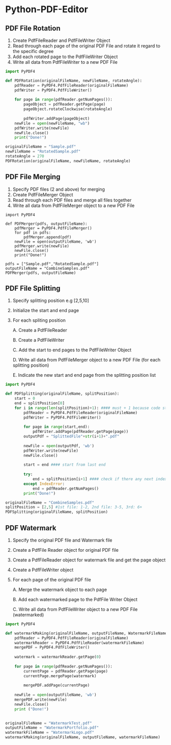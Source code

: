 # Python-PDF-Editor

## PDF File Rotation

1. Create PdfFileReader and PdfFileWriter Object
2. Read through each page of the original PDF File and rotate it regard to the specific degree
3. Add each rotated page to the PdfFileWriter Object
4. Write all data from PdfFileWriter to a new PDF File

```python
import PyPDF4

def PDFRotation(originalFileName, newFileName, rotateAngle):
    pdfReader = PyPDF4.PdfFileReader(originalFileName)
    pdfWriter = PyPDF4.PdfFileWriter()
    
    for page in range(pdfReader.getNumPages()):
        pageObject = pdfReader.getPage(page)
        pageObject.rotateClockwise(rotateAngle)
        
        pdfWriter.addPage(pageObject)
    newFile = open(newFileName, "wb")
    pdfWriter.write(newFile)
    newFile.close()
    print("Done!")

originalFileName = "Sample.pdf"
newFileName = "RotatedSample.pdf"
rotateAngle = 270
PDFRotation(originalFileName, newFileName, rotateAngle)
```

## PDF File Merging

1. Specify PDF files (2 and above) for merging
2. Create PdfFileMerger Object
3. Read through each PDF files and merge all files together
4. Write all data from PdfFileMerger object to a new PDF File

```pyhton
import PyPDF4

def PDFMerger(pdfs, outputFileName):
    pdfMerger = PyPDF4.PdfFileMerger()
    for pdf in pdfs:
        pdfMerger.append(pdf)
    newFile = open(outputFileName, 'wb')
    pdfMerger.write(newFile)
    newFile.close()
    print("Done!")
    
pdfs = ["Sample.pdf","RotatedSample.pdf"]
outputFileName = "CombineSamples.pdf"
PDFMerger(pdfs, outputFileName)
```

## PDF File Splitting

1. Specify splitting position e.g [2,5,10]
2. Initialize the start and end page
3. For each spliting position

    A. Create a PdfFileReader
    
    B. Create a PdfFileWriter
    
    C. Add the start to end pages to the PdfFileWriter Object
    
    D. Write all data from PdfFileMerger object to a new PDF File (for each splitting position)
    
    E. Indicate the new start and end page from the splitting position list

```python
import PyPDF4

def PDFSplitting(originalFileName, splitPosition):
    start = 0
    end = splitPosition[0]
    for i in range(len(splitPosition)+1): #### must + 1 because code start from 0
        pdfReader = PyPDF4.PdfFileReader(originalFileName)
        pdfWriter = PyPDF4.PdfFileWriter()
        
        for page in range(start,end):
            pdfWriter.addPage(pdfReader.getPage(page))
        outputPdf = "SplittedFile"+str(i+1)+".pdf"
    
        newFile = open(outputPdf, 'wb')
        pdfWriter.write(newFile)
        newFile.close()
    
        start = end #### start from last end
    
        try:
            end = splitPosition[i+1] #### check if there any next index left
        except IndexError:
            end = pdfReader.getNumPages()
        print("Done!")

originalFileName = "CombineSamples.pdf"
splitPosition = [2,5] #1st file: 1-2, 2nd file: 3-5, 3rd: 6+
PDFSplitting(originalFileName, splitPosition)
```

## PDF Watermark

1. Specify the original PDF file and Watermark file
2. Create a PdfFile Reader object for original PDF file
3. Create a PdfFileReader object for watermark file and get the page object
4. Create a PdfFileWriter object
5. For each page of the original PDF file
    
    A. Merge the watermark object to each page
    
    B. Add each watermarked page to the PdfFile Writer Object
    
    C. Write all data from PdfFileWriter object to a new PDF File (watermarked)

```python
import PyPDF4

def watermarkMaking(originalFileName, outputFileName, WatermarkFileName):
    pdfReader = PyPDF4.PdfFileReader(originalFileName)
    watermarkReader = PyPDF4.PdfFileReader(watermarkFileName)
    mergePDF = PyPDF4.PdfFileWriter()
    
    watermark = watermarkReader.getPage(0)
    
    for page in range(pdfReader.getNumPages()):
        currentPage = pdfReader.getPage(page)
        currentPage.mergePage(watermark)
        
        mergePDF.addPage(currentPage)
        
    newFile = open(outputFileName, 'wb')
    mergePDF.write(newFile)
    newFile.close()
    print ("Done!")
    

originalFileName = "WatermarkTest.pdf"
outputFileName = "WatermarkPortfolio.pdf"
watermarkFileName = "WatermarkLogo.pdf"
watermarkMaking(originalFileName, outputFileName, watermarkFileName)
```
